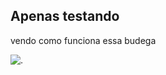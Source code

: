 ## Apenas testando 

vendo como funciona essa budega

![.](https://media.tenor.com/fxl3rIVAO9oAAAAM/attention-seeking-attention-please.gif)
